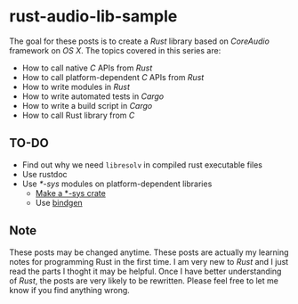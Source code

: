 # rust-audio-lib-sample

The goal for these posts is to create a *Rust* library based on *CoreAudio* framework on *OS X*. The topics covered in this series are:
- How to call native *C* APIs from *Rust*
- How to call platform-dependent *C* APIs from *Rust*
- How to write modules in *Rust*
- How to write automated tests in *Cargo*
- How to write a build script in *Cargo*
- How to call Rust library from *C*

## TO-DO
- Find out why we need ```libresolv``` in compiled rust executable files
- Use rustdoc
- Use _*-sys_ modules on platform-dependent libraries
  - [Make a *-sys crate][kornel]
  - Use [bindgen][bindgen]

## Note
These posts may be changed anytime. These posts are actually my learning notes for programming Rust in the first time. I am very new to *Rust* and I just read the parts I thoght it may be helpful. Once I have better understanding of *Rust*, the posts are very likely to be rewritten. Please feel free to let me know if you find anything wrong.

[kornel]: https://kornel.ski/rust-sys-crate "Making a *-sys crate"
[bindgen]: https://github.com/rust-lang-nursery/ "rust-bindgen"
